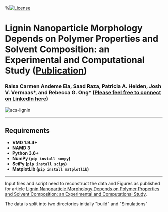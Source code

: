 %[![License](https://img.shields.io/badge/License-BSD%202--Clause-orange.svg)](https://opensource.org/licenses/BSD-2-Clause)


# Lignin Nanoparticle Morphology Depends on Polymer Properties and Solvent Composition: an Experimental and Computational Study ([Publication](https://pubs.acs.org/doi/full/10.1021/acsapm.2c00854))

###     Raisa Carmen Andeme Ela, Saad Raza, Patricia A. Heiden, Josh V. Vermaas*, and Rebecca G. Ong* ([Please feel free to connect on LinkedIn here](https://www.linkedin.com/in/saadraza128))

![acs-lignin](https://pubs.acs.org/cms/10.1021/acsapm.2c00854/asset/images/medium/ap2c00854_0009.gif)

---



## Requirements
* **VMD 1.9.4+**
* **NAMD 3**
* **Python 3.6+**
* **NumPy (`pip install numpy`)**
* **SciPy (`pip install scipy`)**
* **MatplotLib (`pip install matplotlib`)**


---

Input files and script need to reconstruct the data and Figures as published for article [Lignin Nanoparticle Morphology Depends on Polymer Properties and Solvent Composition: an Experimental and Computational Study](https://pubs.acs.org/doi/full/10.1021/acsapm.2c00854).

The data is split into two directories initially "build" and "Simulations"

